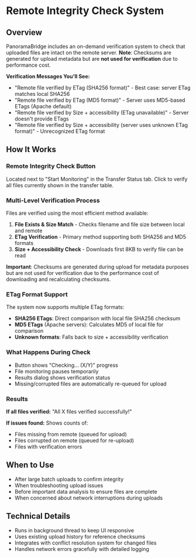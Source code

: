 # Remote Integrity Check System

## Overview

PanoramaBridge includes an on-demand verification system to check that uploaded files are intact on the
remote server. **Note**: Checksums are generated for upload metadata but are **not used for verification**
due to performance cost.

**Verification Messages You'll See:**

- "Remote file verified by ETag (SHA256 format)" - Best case: server ETag matches local SHA256
- "Remote file verified by ETag (MD5 format)" - Server uses MD5-based ETags (Apache default)
- "Remote file verified by Size + accessibility (ETag unavailable)" - Server doesn't provide ETags
- "Remote file verified by Size + accessibility (server uses unknown ETag format)" - Unrecognized ETag format

## How It Works

### Remote Integrity Check Button

Located next to "Start Monitoring" in the Transfer Status tab. Click to verify all files currently shown in the
transfer table.

### Multi-Level Verification Process

Files are verified using the most efficient method available:

1. **File Exists & Size Match** - Checks filename and file size between local and remote
2. **ETag Verification** - Primary method supporting both SHA256 and MD5 formats
3. **Size + Accessibility Check** - Downloads first 8KB to verify file can be read

**Important**: Checksums are generated during upload for metadata purposes but are not used for
verification due to the performance cost of downloading and recalculating checksums.

### ETag Format Support

The system now supports multiple ETag formats:

- **SHA256 ETags**: Direct comparison with local file SHA256 checksum
- **MD5 ETags** (Apache servers): Calculates MD5 of local file for comparison
- **Unknown formats**: Falls back to size + accessibility verification

### What Happens During Check

- Button shows "Checking... (X/Y)" progress
- File monitoring pauses temporarily
- Results dialog shows verification status
- Missing/corrupted files are automatically re-queued for upload

### Results

**If all files verified:** "All X files verified successfully!"

**If issues found:** Shows counts of:

- Files missing from remote (queued for upload)
- Files corrupted on remote (queued for re-upload)
- Files with verification errors

## When to Use

- After large batch uploads to confirm integrity
- When troubleshooting upload issues
- Before important data analysis to ensure files are complete
- When concerned about network interruptions during uploads

## Technical Details

- Runs in background thread to keep UI responsive
- Uses existing upload history for reference checksums
- Integrates with conflict resolution system for changed files
- Handles network errors gracefully with detailed logging

